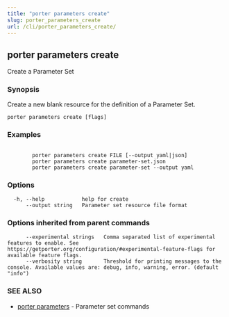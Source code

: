 ```yaml
---
title: "porter parameters create"
slug: porter_parameters_create
url: /cli/porter_parameters_create/
---
```

## porter parameters create

Create a Parameter Set

### Synopsis

Create a new blank resource for the definition of a Parameter Set.

```
porter parameters create [flags]
```

### Examples

```

		porter parameters create FILE [--output yaml|json]
		porter parameters create parameter-set.json
		porter parameters create parameter-set --output yaml
```

### Options

```
  -h, --help            help for create
      --output string   Parameter set resource file format
```

### Options inherited from parent commands

```
      --experimental strings   Comma separated list of experimental features to enable. See https://getporter.org/configuration/#experimental-feature-flags for available feature flags.
      --verbosity string       Threshold for printing messages to the console. Available values are: debug, info, warning, error. (default "info")
```

### SEE ALSO

* [porter parameters](/cli/porter_parameters/)	 - Parameter set commands


